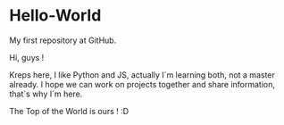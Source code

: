 # Hello-World
My first repository at GitHub.

Hi, guys !

Kreps here, I like Python and JS, actually I´m learning both, not a master already.
I hope we can work on projects together and share information, that´s why I´m here.

The Top of the World is ours ! :D
